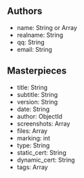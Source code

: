 
## Authors
* name: String or Array<String>
* realname: String
* qq: String
* email: String

## Masterpieces
* title: String
* subtitle: String
* version: String
* date: String
* author: ObjectId
* screenshots: Array<String>
* files: Array<String>
* marking: int
* type: String
* static_cert: String
* dynamic_cert: String
* tags: Array<String>


